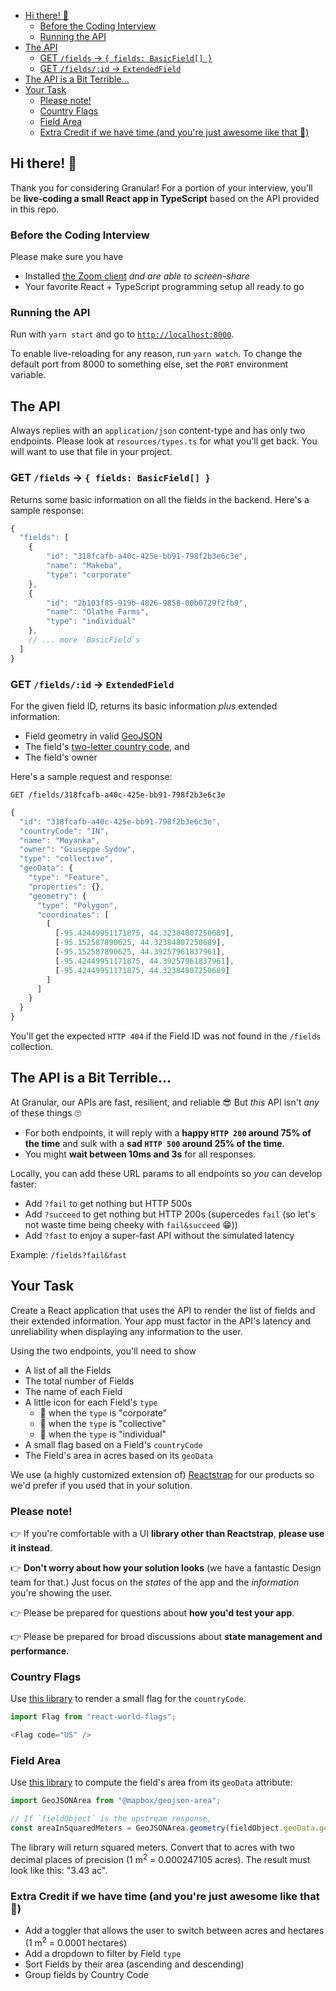 - [Hi there! 👋](#hi-there-)
  - [Before the Coding Interview](#before-the-coding-interview)
  - [Running the API](#running-the-api)
- [The API](#the-api)
  - [GET `/fields` &rarr; `{ fields: BasicField[] }`](#get-fields---fields-basicfield-)
  - [GET `/fields/:id` &rarr; `ExtendedField`](#get-fieldsid--extendedfield)
- [The API is a Bit Terrible...](#the-api-is-a-bit-terrible)
- [Your Task](#your-task)
  - [Please note!](#please-note)
  - [Country Flags](#country-flags)
  - [Field Area](#field-area)
  - [Extra Credit if we have time (and you're just awesome like that 🤗)](#extra-credit-if-we-have-time-and-youre-just-awesome-like-that-)

Hi there! 👋
-----------

Thank you for considering Granular! For a portion of your interview, you'll be **live-coding a small React app in TypeScript** based on the API provided in this repo.

### Before the Coding Interview

Please make sure you have

* Installed [the Zoom client](https://zoom.us/download) *and are able to screen-share*
* Your favorite React + TypeScript programming setup all ready to go

### Running the API

Run with `yarn start` and go to [`http://localhost:8000`](http://localhost:8000).

To enable live-reloading for any reason, run `yarn watch`. To change the default port from 8000 to something else, set the `PORT` environment variable.

The API
-------

Always replies with an `application/json` content-type and has only two endpoints. Please look at `resources/types.ts` for what you'll get back. You will want to use that file in your project.

### GET `/fields` &rarr; `{ fields: BasicField[] }`

Returns some basic information on all the fields in the backend. Here's a sample response:

```javascript
{
  "fields": [
    {
        "id": "318fcafb-a40c-425e-bb91-798f2b3e6c3e",
        "name": "Makeba",
        "type": "corporate"
    },
    {
        "id": "2b103f85-919b-4826-9858-00b0729f2fb9",
        "name": "Olathe Farms",
        "type": "individual"
    },
    // ... more `BasicField`s
  ]
}
```

### GET `/fields/:id` &rarr; `ExtendedField`

For the given field ID, returns its basic information _plus_ extended information:

* Field geometry in valid [GeoJSON](https://geojson.org/)
* The field's [two-letter country code](https://www.iban.com/country-codes), and
* The field's owner

Here's a sample request and response:

    GET /fields/318fcafb-a40c-425e-bb91-798f2b3e6c3e

```javascript
{
  "id": "318fcafb-a40c-425e-bb91-798f2b3e6c3e",
  "countryCode": "IN",
  "name": "Moyanka",
  "owner": "Giuseppe Sydow",
  "type": "collective",
  "geoData": {
    "type": "Feature",
    "properties": {},
    "geometry": {
      "type": "Polygon",
      "coordinates": [
        [
          [-95.42449951171875, 44.32384807250689],
          [-95.152587890625, 44.32384807250689],
          [-95.152587890625, 44.39257961837961],
          [-95.42449951171875, 44.39257961837961],
          [-95.42449951171875, 44.32384807250689]
        ]
      ]
    }
  }
}
```

You'll get the expected `HTTP 404` if the Field ID was not found in the `/fields` collection.

The API is a Bit Terrible...
----------------------------

At Granular, our APIs are fast, resilient, and reliable 😎 But _this_ API isn't _any_ of these things 🙄

* For both endpoints, it will reply with a **happy `HTTP 200` around 75% of the time** and sulk with a **sad `HTTP 500` around 25% of the time**.
* You might **wait between 10ms and 3s** for all responses.

Locally, you can add these URL params to all endpoints so _you_ can develop faster:

* Add `?fail` to get nothing but HTTP 500s
* Add `?succeed` to get nothing but HTTP 200s (supercedes `fail` (so let's not waste time being cheeky with `fail&succeed` 😁))
* Add `?fast` to enjoy a super-fast API without the simulated latency

Example: `/fields?fail&fast`

Your Task
---------

Create a React application that uses the API to render the list of fields and their extended information. Your app must factor in the API's latency and unreliability when displaying any information to the user.

Using the two endpoints, you'll need to show

* A list of all the Fields
* The total number of Fields
* The name of each Field
* A little icon for each Field's `type`
    - 🏦 when the `type` is "corporate"
    - 👥 when the `type` is "collective"
    - 👤 when the `type` is "individual"
* A small flag based on a Field's `countryCode`
* The Field's area in acres based on its `geoData`

We use (a highly customized extension of) [Reactstrap](https://reactstrap.github.io/) for our products so we'd prefer if you used that in your solution.

### Please note!

👉 If you're comfortable with a UI **library other than Reactstrap**, **please use it instead**.

👉 **Don't worry about how your solution looks** (we have a fantastic Design team for that.) Just focus on the _states_ of the app and the _information_ you're showing the user. 

👉 Please be prepared for questions about **how you'd test your app**. 

👉 Please be prepared for broad discussions about **state management and performance.**

### Country Flags

Use [this library](https://www.npmjs.com/package/react-world-flags) to render a small flag for the `countryCode`.

```javascript
import Flag from "react-world-flags";

<Flag code="US" />
```

### Field Area

Use [this library](https://www.npmjs.com/package/@mapbox/geojson-area) to compute the field's area from its `geoData` attribute:

```typescript
import GeoJSONArea from "@mapbox/geojson-area";

// If `fieldObject` is the upstream response,
const areaInSquaredMeters = GeoJSONArea.geometry(fieldObject.geoData.geometry);
```

The library will return squared meters. Convert that to acres with two decimal places of precision (1 m<sup>2</sup> = 0.000247105 acres). The result must look like this: "3.43 ac".

### Extra Credit if we have time (and you're just awesome like that 🤗)

* Add a toggler that allows the user to switch between acres and hectares (1 m<sup>2</sup> = 0.0001 hectares)
* Add a dropdown to filter by Field `type`
* Sort Fields by their area (ascending and descending)
* Group fields by Country Code
